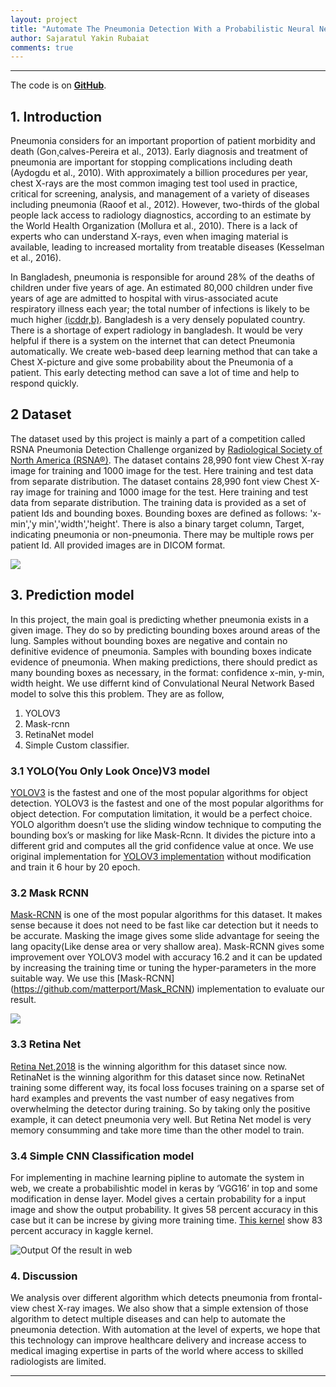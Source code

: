 ```yaml
---
layout: project
title: "Automate The Pneumonia Detection With a Probabilistic Neural Network Model"
author: Sajaratul Yakin Rubaiat
comments: true
---
```


___

The code is on **<a target="_blank" href="https://github.com/YakinRubaiat/AutomateThePnumoniaDetection">GitHub</a>**.

## 1. Introduction

Pneumonia considers for an important proportion of patient morbidity and death (Gon¸calves-Pereira et al., 2013). Early diagnosis and treatment of pneumonia are important for stopping complications including death (Aydogdu et al., 2010). With approximately a billion procedures per year, chest X-rays are the most common imaging test tool used in practice, critical for screening, analysis, and management of a variety of diseases including pneumonia (Raoof et al., 2012). However, two-thirds of the global people lack access to radiology diagnostics, according to an estimate by the World Health Organization (Mollura et al., 2010). There is a lack of experts who can understand X-rays, even when imaging material is available, leading to increased mortality from treatable diseases (Kesselman et al., 2016).

In Bangladesh, pneumonia is responsible for around 28% of the deaths of children under five years of age. An estimated 80,000 children under five years of age are admitted to hospital with virus-associated acute respiratory illness each year; the total number of infections is likely to be much higher [(icddr,b)](https://www.icddrb.org/news-and-events/press-corner/media-resources/pneumonia-and-other-respiratory-diseases). Bangladesh is a very densely populated country. There is a shortage of expert radiology in bangladesh. It would be very helpful if there is a system on the internet that can detect Pneumonia automatically.  We create web-based deep learning method that can take a Chest X-picture and give some probability about the Pneumonia of a patient. This early detecting method can save a lot of time and help to respond quickly.   


## 2 Dataset
 
The dataset used by this project is mainly a part of a competition called RSNA Pneumonia Detection Challenge organized by [Radiological Society of North America (RSNA®)](https://www.kaggle.com/c/rsna-pneumonia-detection-challenge). The dataset contains 28,990 font view Chest X-ray image for training and 1000 image for the test. Here training and test data from separate distribution. The dataset contains 28,990 font view Chest X-ray image for training and 1000 image for the test. Here training and test data from separate distribution. The training data is provided as a set of patient Ids and bounding boxes. Bounding boxes are defined as follows: 'x-min','y min','width','height'. There is also a binary target column, Target, indicating pneumonia or non-pneumonia. There may be multiple rows per patient Id. All provided images are in DICOM format. 

![](https://i.imgur.com/LhDyO3x.png)

## 3. Prediction model

In this project, the main goal is predicting whether pneumonia exists in a given image. They do so by predicting bounding boxes around areas of the lung. Samples without bounding boxes are negative and contain no definitive evidence of pneumonia. Samples with bounding boxes indicate evidence of pneumonia. When making predictions, there should predict as many bounding boxes as necessary, in the format: confidence x-min, y-min, width height. We use differnt kind of Convulational Neural Network Based model to solve this this problem. They are as follow, 

1. YOLOV3
2. Mask-rcnn
3. RetinaNet model
4. Simple Custom classifier. 

### 3.1 YOLO(You Only Look Once)V3 model

[YOLOV3](https://pjreddie.com/media/files/papers/YOLOv3.pdf) is the fastest and one of the most popular algorithms for object detection. YOLOV3 is the fastest and one of the most popular algorithms for object detection. For computation limitation, it would be a perfect choice. YOLO algorithm doesn’t use the sliding window technique to computing the bounding box’s or masking for like Mask-Rcnn. It divides the picture into a different grid and computes all the grid confidence value at once. We use original implementation for [YOLOV3 implementation](https://github.com/pjreddie/darknet) without modification and train it 6 hour by 20 epoch. 

### 3.2 Mask RCNN

[Mask-RCNN](https://arxiv.org/abs/1703.06870) is one of the most popular algorithms for this dataset. It makes sense because it does not need to be fast like car detection but it needs to be accurate. Masking the image gives some slide advantage for seeing the lang opacity(Like dense area or very shallow area). Mask-RCNN gives some improvement over YOLOV3 model with accuracy 16.2 and it can be updated by increasing the training time or tuning the hyper-parameters in the more suitable way. We use this [Mask-RCNN] (https://github.com/matterport/Mask_RCNN) implementation to evaluate our result. 

![](https://i.imgur.com/sYVQ8uE.png)
 
### 3.3 Retina Net

[Retina Net,2018](https://arxiv.org/abs/1708.02002) is the winning algorithm for this dataset since now. RetinaNet is the winning algorithm for this dataset since now. RetinaNet training some different way, its focal loss focuses training on a sparse set of hard examples and prevents the vast number of easy negatives from overwhelming the detector during training. So by taking only the positive example, it can detect pneumonia very well. But Retina Net model is very memory consumming and take more time than the other model to train. 

### 3.4 Simple CNN Classification model

For implementing in machine learning pipline to automate the system in web, we create a probabilishtic model in keras by ‘VGG16’ in top and some modification in dense layer. Model gives a certain probability for a input image and show the output probability. It gives 58 percent accuracy in this case but it can be increse by giving more training time. [This kernel](https://www.kaggle.com/yakinrubaiat/lung-opacity-classification) show 83 percent accuracy in kaggle kernel. 

![Output Of the result in web](https://i.imgur.com/XFLru9l.png)

### 4. Discussion

We analysis over different algorithm which detects pneumonia from frontal-view chest X-ray images. We also show that a simple extension of those algorithm to detect multiple diseases and can help to automate the pneumonia detection. With automation at the level of experts, we hope that this technology can improve healthcare delivery and increase access to medical imaging expertise in parts of the world where access to skilled radiologists are limited.
___
